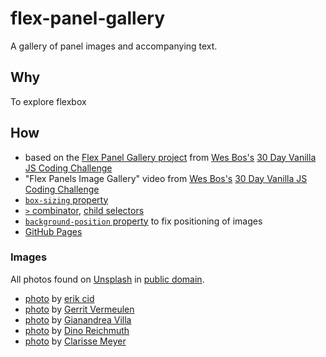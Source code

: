 # flex-panel-gallery
A gallery of panel images and accompanying text.


## Why
To explore flexbox


## How
* based on the [Flex Panel Gallery project](https://github.com/wesbos/JavaScript30/tree/master/05%20-%20Flex%20Panel%20Gallery) from [Wes Bos's](https://github.com/wesbos) [30 Day Vanilla JS Coding Challenge](https://javascript30.com/)
* "Flex Panels Image Gallery" video from [Wes Bos's](https://github.com/wesbos) [30 Day Vanilla JS Coding Challenge](https://javascript30.com/)
* [```box-sizing``` property](https://developer.mozilla.org/en-US/docs/Web/CSS/box-sizing)
* [```>``` combinator](http://stackoverflow.com/questions/3225891/what-does-the-greater-than-sign-css-selector-mean), [child selectors](https://developer.mozilla.org/en-US/docs/Web/CSS/Child_selectors)
* [```background-position``` property](https://developer.mozilla.org/en-US/docs/Web/CSS/background-position) to fix positioning of images
* [GitHub Pages](https://pages.github.com/)


### Images
All photos found on [Unsplash](https://unsplash.com/) in [public domain](https://creativecommons.org/publicdomain/zero/1.0/).

* [photo](https://unsplash.com/photos/4DDA43Gn1GY) by [erik cid](https://unsplash.com/@erik1994)
* [photo](https://unsplash.com/photos/p3UCTiZIU6M) by [Gerrit Vermeulen](https://unsplash.com/@gerritvermeulen)
* [photo](https://unsplash.com/photos/LkHXBKpwhZ8) by [Gianandrea Villa](https://unsplash.com/@gianviphotos)
* [photo](https://unsplash.com/photos/1tFd-Bb1pxk) by [Dino Reichmuth](https://unsplash.com/@dinoreichmuth)
* [photo](https://unsplash.com/photos/LxeMu7V0-mQ) by [Clarisse Meyer](https://unsplash.com/@clarissemeyer)
